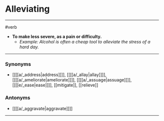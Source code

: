 # Alleviating
---
#verb
- **To make less severe, as a pain or difficulty.**
	- _Example: Alcohol is often a cheap tool to alleviate the stress of a hard day._
---
### Synonyms
- [[[[a/_address|address]]]], [[[[a/_allay|allay]]]], [[[[a/_ameliorate|ameliorate]]]], [[[[a/_assuage|assuage]]]], [[[[e/_ease|ease]]]], [[mitigate]], [[relieve]]
### Antonyms
- [[[[a/_aggravate|aggravate]]]]
---
